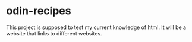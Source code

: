 # odin-recipes
This project is supposed to test my current knowledge of html. It will be a website that links to different websites.